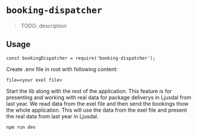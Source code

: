# `booking-dispatcher`

> TODO: description

## Usage

```
const bookingDispatcher = require('booking-dispatcher');
```

Create .env file in root with following content:

```
file=<your exel file>
```

Start the lib along with the rest of the application. This feature is for presenting and working with real data for package deliverys in Ljusdal from last year.
We read data from the exel file and then send the bookings thow the whole application.
This will use the data from the exel file and present the real data from last year in Ljusdal.

```
npm run dev
```
